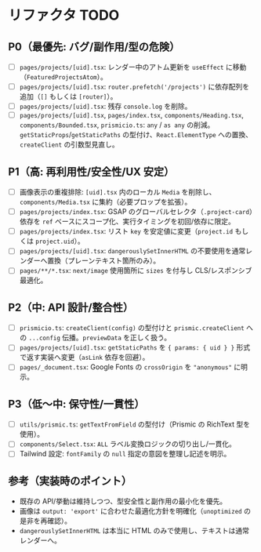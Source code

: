 # リファクタ TODO

## P0（最優先: バグ/副作用/型の危険）

- [ ] `pages/projects/[uid].tsx`: レンダー中のアトム更新を `useEffect` に移動（`FeaturedProjectsAtom`）。
- [ ] `pages/projects/[uid].tsx`: `router.prefetch('/projects')` に依存配列を追加（`[]` もしくは `[router]`）。
- [ ] `pages/projects/[uid].tsx`: 残存 `console.log` を削除。
- [ ] `pages/projects/[uid].tsx`, `pages/index.tsx`, `components/Heading.tsx`, `components/Bounded.tsx`, `prismicio.ts`: `any` / `as any` の削減。`getStaticProps`/`getStaticPaths` の型付け、`React.ElementType` への置換、`createClient` の引数型見直し。

## P1（高: 再利用性/安全性/UX 安定）

- [ ] 画像表示の重複排除: `[uid].tsx` 内のローカル `Media` を削除し、`components/Media.tsx` に集約（必要プロップを拡張）。
- [ ] `pages/projects/index.tsx`: GSAP のグローバルセレクタ（`.project-card`）依存を `ref` ベースにスコープ化、実行タイミングを初回/依存に限定。
- [ ] `pages/projects/index.tsx`: リスト `key` を安定値に変更（`project.id` もしくは `project.uid`）。
- [ ] `pages/projects/[uid].tsx`: `dangerouslySetInnerHTML` の不要使用を通常レンダーへ置換（プレーンテキスト箇所のみ）。
- [ ] `pages/**/*.tsx`: `next/image` 使用箇所に `sizes` を付与し CLS/レスポンシブ最適化。

## P2（中: API 設計/整合性）

- [ ] `prismicio.ts`: `createClient(config)` の型付けと `prismic.createClient` への `...config` 伝播。`previewData` を正しく扱う。
- [ ] `pages/projects/[uid].tsx`: `getStaticPaths` を `{ params: { uid } }` 形式で返す実装へ変更（`asLink` 依存を回避）。
- [ ] `pages/_document.tsx`: Google Fonts の `crossOrigin` を `"anonymous"` に明示。

## P3（低〜中: 保守性/一貫性）

- [ ] `utils/prismic.ts`: `getTextFromField` の型付け（Prismic の RichText 型を使用）。
- [ ] `components/Select.tsx`: `ALL` ラベル変換ロジックの切り出し/一貫化。
- [ ] Tailwind 設定: `fontFamily` の `null` 指定の意図を整理し記述を明示。

## 参考（実装時のポイント）

- 既存の API/挙動は維持しつつ、型安全性と副作用の最小化を優先。
- 画像は `output: 'export'` に合わせた最適化方針を明確化（`unoptimized` の是非を再確認）。
- `dangerouslySetInnerHTML` は本当に HTML のみで使用し、テキストは通常レンダーへ。
